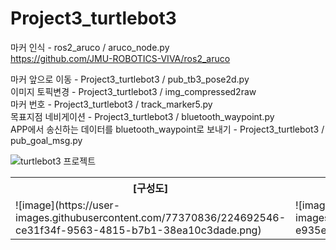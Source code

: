 # Project3_turtlebot3

마커 인식	- ros2_aruco / aruco_node.py <br>
https://github.com/JMU-ROBOTICS-VIVA/ros2_aruco <br>

마커 앞으로 이동 - Project3_turtlebot3 / pub_tb3_pose2d.py <br>
이미지 토픽변경	- Project3_turtlebot3 / img_compressed2raw <br>
마커 번호  	- Project3_turtlebot3 / track_marker5.py <br>
목표지점 네비게이션 - Project3_turtlebot3 / bluetooth_waypoint.py <br>
APP에서 송신하는 데이터를 bluetooth_waypoint로 보내기 - Project3_turtlebot3 / pub_goal_msg.py <br>

![turtlebot3 프로젝트](https://user-images.githubusercontent.com/77370836/224596940-4b87ff9f-50c3-4b59-bad4-ab3b9b408a2f.gif)


<table>
  <tr>
    <th>
      [구성도]
    </th>
    <th>
      [구현모습]
    </th>
  </tr>
  
  <tr>
    <td>
      ![image](https://user-images.githubusercontent.com/77370836/224692546-ce31f34f-9563-4815-b7b1-38ea10c3dade.png)
    </td>
    <td>
      ![image](https://user-images.githubusercontent.com/77370836/224692660-e935e5fe-21e5-4f27-a68a-4d9d803c0c78.png)
    </td>
  </tr> 
 
</table>
